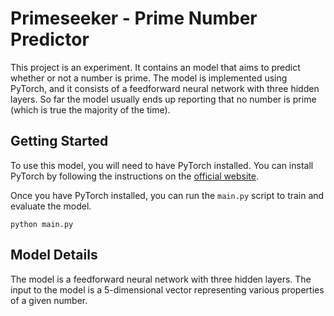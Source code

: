 Primeseeker - Prime Number Predictor
======================

This project is an experiment. It contains an model that aims to predict whether or not a number is prime. The model is implemented using PyTorch, and it consists of a feedforward neural network with three hidden layers. So far the model usually ends up reporting that no number is prime (which is true the majority of the time). 


Getting Started
---------------

To use this model, you will need to have PyTorch installed. You can install PyTorch by following the instructions on the [official website](https://pytorch.org/).

Once you have PyTorch installed, you can run the `main.py` script to train and evaluate the model.

`python main.py`

Model Details
-------------

The model is a feedforward neural network with three hidden layers. The input to the model is a 5-dimensional vector representing various properties of a given number.
